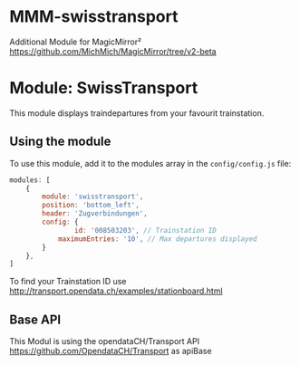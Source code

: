 # MMM-swisstransport
Additional Module for MagicMirror²  https://github.com/MichMich/MagicMirror/tree/v2-beta

# Module: SwissTransport
This module displays traindepartures from your favourit trainstation.

## Using the module

To use this module, add it to the modules array in the `config/config.js` file:
````javascript
modules: [
    {
		module: 'swisstransport',
		position: 'bottom_left',
		header: 'Zugverbindungen',
		config: {
          		id: '008503203', // Trainstation ID
			maximumEntries: '10', // Max departures displayed
		}
	},
]
````
To find your Trainstation ID use http://transport.opendata.ch/examples/stationboard.html


## Base API

This Modul is using the opendataCH/Transport API https://github.com/OpendataCH/Transport as apiBase
